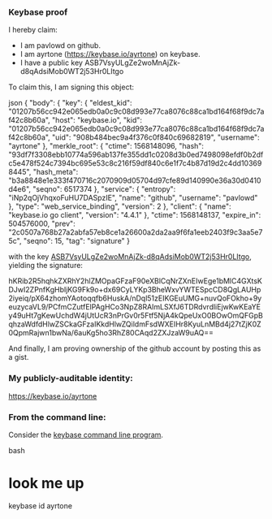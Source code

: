 ### Keybase proof

I hereby claim:

  * I am pavlowd on github.
  * I am ayrtone (https://keybase.io/ayrtone) on keybase.
  * I have a public key ASB7VsyULgZe2woMnAjZk-d8qAdsiMob0WT2j53Hr0LItgo

To claim this, I am signing this object:

json
{
  "body": {
    "key": {
      "eldest_kid": "01207b56cc942e065edb0a0c9c08d993e77ca8076c88ca1bd164f68f9dc7af42c8b60a",
      "host": "keybase.io",
      "kid": "01207b56cc942e065edb0a0c9c08d993e77ca8076c88ca1bd164f68f9dc7af42c8b60a",
      "uid": "908b484bec9a4f376c0f840c69682819",
      "username": "ayrtone"
    },
    "merkle_root": {
      "ctime": 1568148096,
      "hash": "93df7f3308ebb10774a596ab137fe355dd1c0208d3b0ed7498098efdf0b2dfc5e478f524c7394bc695e53c8c216f59df840c6e1f7c4b87d19d2c4dd103698445",
      "hash_meta": "b3a8848e1e333f470716c2070909d05704d97cfe89d140990e36a30d0410d4e6",
      "seqno": 6517374
    },
    "service": {
      "entropy": "iNp2qOjVhqxoFuHU7DASpzIE",
      "name": "github",
      "username": "pavlowd"
    },
    "type": "web_service_binding",
    "version": 2
  },
  "client": {
    "name": "keybase.io go client",
    "version": "4.4.1"
  },
  "ctime": 1568148137,
  "expire_in": 504576000,
  "prev": "2c0507a768b27a2abfa57eb8ce1a26600a2da2aa9f6fa1eeb2403f9c3aa5e75c",
  "seqno": 15,
  "tag": "signature"
}

with the key [ASB7VsyULgZe2woMnAjZk-d8qAdsiMob0WT2j53Hr0LItgo](https://keybase.io/ayrtone), yielding the signature:

hKRib2R5hqhkZXRhY2hlZMOpaGFzaF90eXBlCqNrZXnEIwEge1bMlC4GXtsKDJwI2ZPnfKgHbIjKG9Fk9o+dx69CyLYKp3BheWxvYWTESpcCD8QgLAUHp2iyeiq/pX64zhomYAotoqqfb6HuskA/nDql51zEIKGEuUMG+nuvQoFOkho+9yeuzycaVL9/PCfmCZutfElPAgHCo3NpZ8RAImLSXfJ6TDRdvrdliEjwKwKEaYEy49uHt7gKewUchdW4jUtUcR3nPrGv0r5Ftf5NjA4kQpeUxO0BOwOmQFGpBqhzaWdfdHlwZSCkaGFzaIKkdHlwZQildmFsdWXEIHr8KyuLnMBd4j27tZjK0Z0QpmRajwn1bwNa/6auKg5ho3RhZ80CAqd2ZXJzaW9uAQ==


And finally, I am proving ownership of the github account by posting this as a gist.

### My publicly-auditable identity:

https://keybase.io/ayrtone

### From the command line:

Consider the [keybase command line program](https://keybase.io/download).

bash
# look me up
keybase id ayrtone
